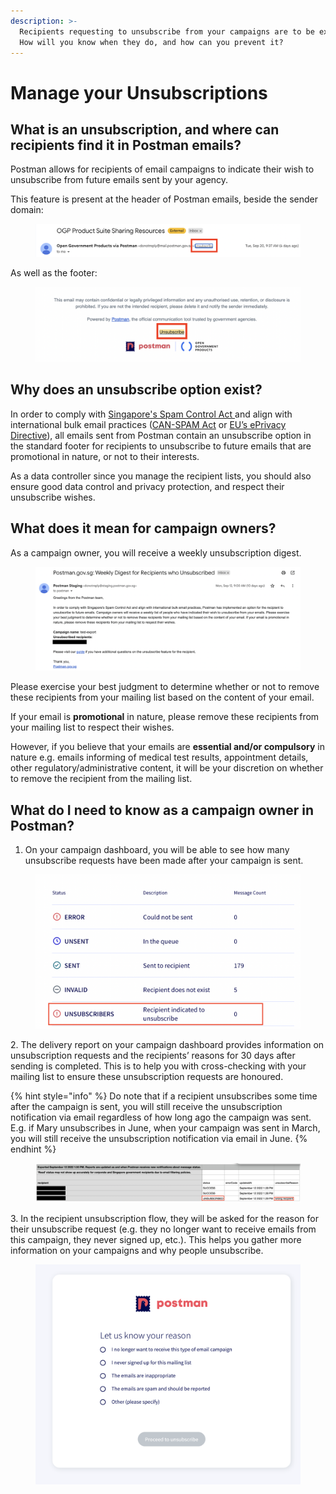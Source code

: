 ```yaml
---
description: >-
  Recipients requesting to unsubscribe from your campaigns are to be expected.
  How will you know when they do, and how can you prevent it?
---
```


# Manage your Unsubscriptions

## What is an unsubscription, and where can recipients find it in Postman emails?

Postman allows for recipients of email campaigns to indicate their wish to unsubscribe from future emails sent by your agency.

This feature is present at the header of Postman emails, beside the sender domain:

<figure><img src="../../../.gitbook/assets/Screenshot 2022-09-26 at 11.32.37 AM.png" alt=""><figcaption></figcaption></figure>

As well as the footer:

<figure><img src="../../../.gitbook/assets/Screenshot 2022-09-22 at 10.25.36 AM.png" alt=""><figcaption></figcaption></figure>

## Why does an unsubscribe option exist?

In order to comply with [Singapore's Spam Control Act ](https://sso.agc.gov.sg/Act/SCA2007)and align with international bulk email practices ([CAN-SPAM Act](https://www.ftc.gov/tips-advice/business-center/guidance/can-spam-act-compliance-guide-business) or [EU’s ePrivacy Directive](https://ec.europa.eu/information\_society/doc/factsheets/024-privacy-and-spam-en.pdf)), all emails sent from Postman contain an unsubscribe option in the standard footer for recipients to unsubscribe to future emails that are promotional in nature, or not to their interests.

As a data controller since you manage the recipient lists, you should also ensure good data control and privacy protection, and respect their unsubscribe wishes.

## What does it mean for campaign owners?

As a campaign owner, you will receive a weekly unsubscription digest.

<figure><img src="../../../.gitbook/assets/Screenshot 2022-09-22 at 1.53.15 PM.png" alt=""><figcaption></figcaption></figure>

Please exercise your best judgment to determine whether or not to remove these recipients from your mailing list based on the content of your email.

If your email is **promotional** in nature, please remove these recipients from your mailing list to respect their wishes.

However, if you believe that your emails are **essential and/or compulsory** in nature e.g. emails informing of medical test results, appointment details, other regulatory/administrative content, it will be your discretion on whether to remove the recipient from the mailing list.

## What do I need to know as a campaign owner in Postman?

1. On your campaign dashboard, you will be able to see how many unsubscribe requests have been made after your campaign is sent.

<figure><img src="../../../.gitbook/assets/Screenshot 2022-09-22 at 4.25.17 PM.png" alt=""><figcaption></figcaption></figure>

2\. The delivery report on your campaign dashboard provides information on unsubscription requests and the recipients’ reasons for 30 days after sending is completed. This is to help you with cross-checking with your mailing list to ensure these unsubscription requests are honoured.

{% hint style="info" %}
Do note that if a recipient unsubscribes some time after the campaign is sent, you will still receive the unsubscription notification via email regardless of how long ago the campaign was sent. E.g. if Mary unsubscribes in June, when your campaign was sent in March, you will still receive the unsubscription notification via email in June.
{% endhint %}

<figure><img src="../../../.gitbook/assets/Screenshot 2022-09-22 at 4.14.07 PM.png" alt=""><figcaption></figcaption></figure>

3\. In the recipient unsubscription flow, they will be asked for the reason for their unsubscribe request (e.g. they no longer want to receive emails from this campaign, they never signed up, etc.). This helps you gather more information on your campaigns and why people unsubscribe.

<figure><img src="../../../.gitbook/assets/Screenshot 2022-09-28 at 6.15.37 PM.png" alt=""><figcaption></figcaption></figure>
